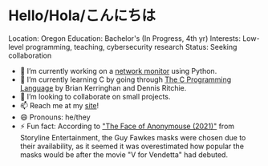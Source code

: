 # Hello/Hola/こんにちは

Location: Oregon
Education: Bachelor's (In Progress, 4th yr)
Interests: Low-level programming, teaching, cybersecurity research
Status: Seeking collaboration

- 🔭 I’m currently working on a [network monitor](https://github.com/mCaballero1224/CS372/netmonitor) using Python.
- 🌱 I’m currently learning C by going through [The C Programming Language](https://github.com/mCaballero1224/the_c_programming_language) by Brian Kerringhan and Dennis Ritchie.
- 👯 I’m looking to collaborate on small projects.
- 📫 Reach me at my [site](https://mcaballero.dev)!
- 😄 Pronouns: he/they
- ⚡ Fun fact: According to ["The Face of Anonymouse (2021)"](https://youtu.be/R8h-fPCvqAg?t=1136) from Storyline Entertainment, the Guy Fawkes masks were chosen due to their availability, as it seemed it was overestimated how popular the masks would be after the movie "V for Vendetta" had debuted. 
